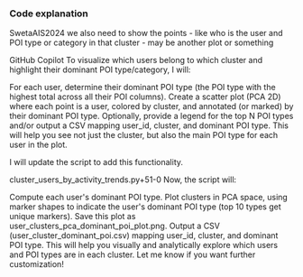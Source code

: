 ### Code explanation 

SwetaAIS2024
we also need to show the points - like who is the user and POI type or category in that cluster - may be another plot or something

GitHub Copilot
To visualize which users belong to which cluster and highlight their dominant POI type/category, I will:

For each user, determine their dominant POI type (the POI type with the highest total across all their POI columns).
Create a scatter plot (PCA 2D) where each point is a user, colored by cluster, and annotated (or marked) by their dominant POI type.
Optionally, provide a legend for the top N POI types and/or output a CSV mapping user_id, cluster, and dominant POI type.
This will help you see not just the cluster, but also the main POI type for each user in the plot.

I will update the script to add this functionality.

cluster_users_by_activity_trends.py+51-0
Now, the script will:

Compute each user's dominant POI type.
Plot clusters in PCA space, using marker shapes to indicate the user's dominant POI type (top 10 types get unique markers).
Save this plot as user_clusters_pca_dominant_poi_plot.png.
Output a CSV (user_cluster_dominant_poi.csv) mapping user_id, cluster, and dominant POI type.
This will help you visually and analytically explore which users and POI types are in each cluster. Let me know if you want further customization!



